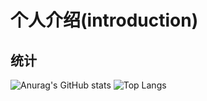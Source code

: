# 个人介绍(introduction)

## 统计
![Anurag's GitHub stats](https://github-readme-stats.vercel.app/api?username=littledyc)
![Top Langs](https://github-readme-stats.vercel.app/api/top-langs/?username=littledyc)
